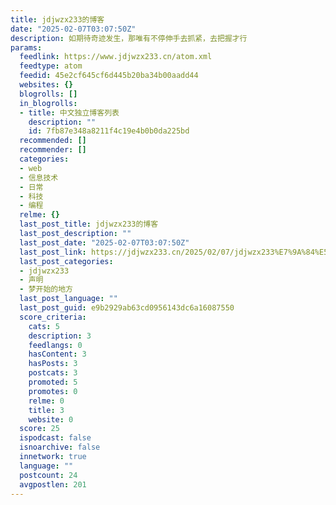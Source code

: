 ```yaml
---
title: jdjwzx233的博客
date: "2025-02-07T03:07:50Z"
description: 如期待奇迹发生，那唯有不停伸手去抓紧，去把握才行
params:
  feedlink: https://www.jdjwzx233.cn/atom.xml
  feedtype: atom
  feedid: 45e2cf645cf6d445b20ba34b00aadd44
  websites: {}
  blogrolls: []
  in_blogrolls:
  - title: 中文独立博客列表
    description: ""
    id: 7fb87e348a8211f4c19e4b0b0da225bd
  recommended: []
  recommender: []
  categories:
  - web
  - 信息技术
  - 日常
  - 科技
  - 编程
  relme: {}
  last_post_title: jdjwzx233的博客
  last_post_description: ""
  last_post_date: "2025-02-07T03:07:50Z"
  last_post_link: https://jdjwzx233.cn/2025/02/07/jdjwzx233%E7%9A%84%E5%8D%9A%E5%AE%A2/
  last_post_categories:
  - jdjwzx233
  - 声明
  - 梦开始的地方
  last_post_language: ""
  last_post_guid: e9b2929ab63cd0956143dc6a16087550
  score_criteria:
    cats: 5
    description: 3
    feedlangs: 0
    hasContent: 3
    hasPosts: 3
    postcats: 3
    promoted: 5
    promotes: 0
    relme: 0
    title: 3
    website: 0
  score: 25
  ispodcast: false
  isnoarchive: false
  innetwork: true
  language: ""
  postcount: 24
  avgpostlen: 201
---
```


